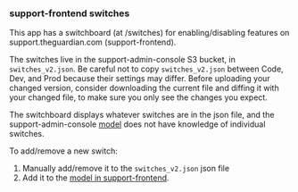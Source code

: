 ### support-frontend switches

This app has a switchboard (at /switches) for enabling/disabling features on support.theguardian.com (support-frontend).

The switches live in the support-admin-console S3 bucket, in `switches_v2.json`. Be careful not to copy `switches_v2.json` between Code, Dev, and Prod because their settings may differ. Before uploading your changed version, consider downloading the current file and diffing it with your changed file, to make sure you only see the changes you expect.

The switchboard displays whatever switches are in the json file, and the support-admin-console [model](app/models/SupportFrontendSwitches.scala) does not have knowledge of individual switches.

To add/remove a new switch:

1. Manually add/remove it to the `switches_v2.json` json file
2. Add it to the [model in support-frontend](https://github.com/guardian/support-frontend/blob/main/support-frontend/app/admin/settings/Switches.scala).
